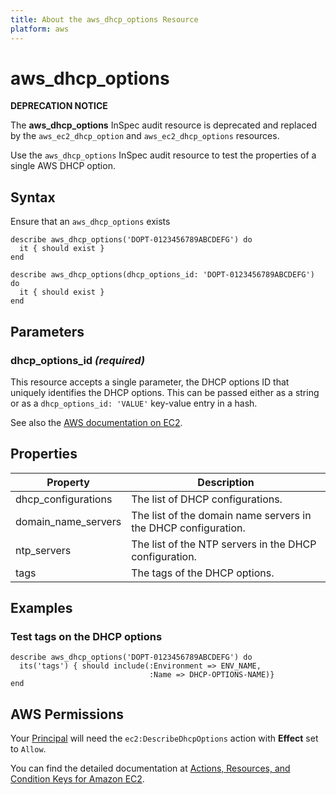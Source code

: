 ```yaml
---
title: About the aws_dhcp_options Resource
platform: aws
---
```

# aws\_dhcp\_options

**DEPRECATION NOTICE**

The **aws_dhcp_options** InSpec audit resource is deprecated and replaced by the `aws_ec2_dhcp_option` and `aws_ec2_dhcp_options` resources.

Use the `aws_dhcp_options` InSpec audit resource to test the properties of a single AWS DHCP option.

## Syntax

Ensure that an `aws_dhcp_options` exists

    describe aws_dhcp_options('DOPT-0123456789ABCDEFG') do
      it { should exist }
    end

    describe aws_dhcp_options(dhcp_options_id: 'DOPT-0123456789ABCDEFG') do
      it { should exist }
    end

## Parameters

### dhcp\_options\_id _(required)_

This resource accepts a single parameter, the DHCP options ID that uniquely identifies the DHCP options.
This can be passed either as a string or as a `dhcp_options_id: 'VALUE'` key-value entry in a hash.

See also the [AWS documentation on EC2](https://docs.aws.amazon.com/AWSEC2/latest/APIReference/API_DescribeDhcpOptions.html).

## Properties

| Property | Description |
| --- | --- |
| dhcp_configurations | The list of DHCP configurations. |
| domain_name_servers | The list of the domain name servers in the DHCP configuration. |
| ntp_servers | The list of the NTP servers in the DHCP configuration. |
| tags | The tags of the DHCP options. |

## Examples
### Test tags on the DHCP options

    describe aws_dhcp_options('DOPT-0123456789ABCDEFG') do
      its('tags') { should include(:Environment => ENV_NAME,
                                   :Name => DHCP-OPTIONS-NAME)}
    end

## AWS Permissions

Your [Principal](https://docs.aws.amazon.com/IAM/latest/UserGuide/intro-structure.html#intro-structure-principal) will need the `ec2:DescribeDhcpOptions` action with **Effect** set to `Allow`.

You can find the detailed documentation at [Actions, Resources, and Condition Keys for Amazon EC2](https://docs.aws.amazon.com/IAM/latest/UserGuide/list_amazonec2.html).